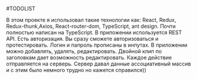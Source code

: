 #TODOLIST

В этом проекте я использовал такие технологии как: React, Redux, Redux-thunk,Axios, React-router-dom, TypeScript, ant
design. Почти полностью написан на
TypeScript. В приложении используется REST API. Есть авторизация. Вы сразу сможете авторизоваться и протестировать.
Логин и папроль прописаны в инпутах. В приложении можно добавлять, удалять, редактировать. Двойной клип по заголовкам
дает возможность редактировать. Каждое действие отправляется на серверь. Сервер давал
данные ассоциативный массив и с этим было немного трудно но кажется справился))